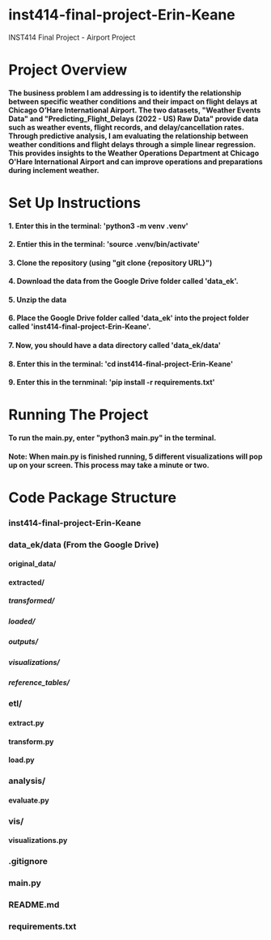 # inst414-final-project-Erin-Keane
INST414 Final Project - Airport Project 

# Project Overview 
#### The business problem I am addressing is to identify the relationship between specific weather conditions and their impact on flight delays at Chicago O’Hare International Airport. The two datasets, "Weather Events Data" and "Predicting_Flight_Delays (2022 - US) Raw Data" provide data such as weather events, flight records, and delay/cancellation rates. Through predictive analysis, I am evaluating the relationship between weather conditions and flight delays through a simple linear regression. This provides insights to the Weather Operations Department at Chicago O'Hare International Airport and can improve operations and preparations during inclement weather.


# Set Up Instructions
#### 1. Enter this in the terminal: 'python3 -m venv .venv' 
#### 2. Entier this in the terminal: 'source .venv/bin/activate'
#### 3. Clone the repository (using "git clone {repository URL}")
#### 4. Download the data from the Google Drive folder called 'data_ek'. 
#### 5. Unzip the data 
#### 6. Place the Google Drive folder called 'data_ek' into the project folder called 'inst414-final-project-Erin-Keane'.
#### 7. Now, you should have a data directory called 'data_ek/data'
#### 8. Enter this in the terminal: 'cd inst414-final-project-Erin-Keane'
#### 9. Enter this in the ternminal: 'pip install -r requirements.txt'

# Running The Project 
#### To run the main.py, enter "python3 main.py" in the terminal.
#### Note: When main.py is finished running, 5 different visualizations will pop up on your screen. This process may take a minute or two. 

# Code Package Structure 
### inst414-final-project-Erin-Keane

### data_ek/data (From the Google Drive)
#### original_data/
#### extracted/
##### transformed/
##### loaded/
##### outputs/ 
##### visualizations/
##### reference_tables/

### etl/
#### extract.py
#### transform.py 
#### load.py 

### analysis/
#### evaluate.py 

### vis/ 
#### visualizations.py

### .gitignore
### main.py
### README.md
### requirements.txt
